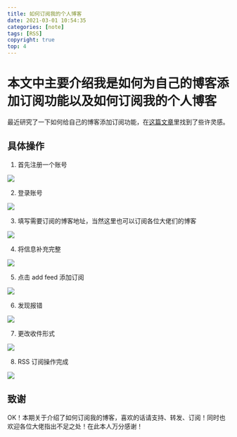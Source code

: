```yaml
---
title: 如何订阅我的个人博客
date: 2021-03-01 10:54:35
categories: [note]
tags: [RSS]
copyright: true
top: 4
---
```


# 本文中主要介绍我是如何为自己的博客添加订阅功能以及如何订阅我的个人博客

最近研究了一下如何给自己的博客添加订阅功能，在[这篇文章](https://zhuanlan.zhihu.com/p/111978933)里找到了些许灵感。

<!-- more -->

## 具体操作
1. 首先注册一个账号

![](https://github.com/sujit-168/Blog-Picture/raw/master/My%20Blog/%E5%A6%82%E4%BD%95%E8%AE%A2%E9%98%85%E6%88%91%E7%9A%84%E4%B8%AA%E4%BA%BA%E5%8D%9A%E5%AE%A2/7.jpg)

2. 登录账号

![](https://github.com/sujit-168/Blog-Picture/raw/master/My%20Blog/%E5%A6%82%E4%BD%95%E8%AE%A2%E9%98%85%E6%88%91%E7%9A%84%E4%B8%AA%E4%BA%BA%E5%8D%9A%E5%AE%A2/8.jpg)

3. 填写需要订阅的博客地址，当然这里也可以订阅各位大佬们的博客

![](https://github.com/sujit-168/Blog-Picture/raw/master/My%20Blog/%E5%A6%82%E4%BD%95%E8%AE%A2%E9%98%85%E6%88%91%E7%9A%84%E4%B8%AA%E4%BA%BA%E5%8D%9A%E5%AE%A2/1.jpg)

4. 将信息补充完整

![](https://github.com/sujit-168/Blog-Picture/raw/master/My%20Blog/%E5%A6%82%E4%BD%95%E8%AE%A2%E9%98%85%E6%88%91%E7%9A%84%E4%B8%AA%E4%BA%BA%E5%8D%9A%E5%AE%A2/2.jpg)

5. 点击 add feed 添加订阅

![](https://github.com/sujit-168/Blog-Picture/raw/master/My%20Blog/%E5%A6%82%E4%BD%95%E8%AE%A2%E9%98%85%E6%88%91%E7%9A%84%E4%B8%AA%E4%BA%BA%E5%8D%9A%E5%AE%A2/3.jpg)

6. 发现报错

![](https://github.com/sujit-168/Blog-Picture/raw/master/My%20Blog/%E5%A6%82%E4%BD%95%E8%AE%A2%E9%98%85%E6%88%91%E7%9A%84%E4%B8%AA%E4%BA%BA%E5%8D%9A%E5%AE%A2/4.jpg)

7. 更改收件形式

![](https://github.com/sujit-168/Blog-Picture/raw/master/My%20Blog/%E5%A6%82%E4%BD%95%E8%AE%A2%E9%98%85%E6%88%91%E7%9A%84%E4%B8%AA%E4%BA%BA%E5%8D%9A%E5%AE%A2/5.jpg)

8. RSS 订阅操作完成

![](https://github.com/sujit-168/Blog-Picture/raw/master/My%20Blog/%E5%A6%82%E4%BD%95%E8%AE%A2%E9%98%85%E6%88%91%E7%9A%84%E4%B8%AA%E4%BA%BA%E5%8D%9A%E5%AE%A2/6.jpg)

## 致谢

OK！本期关于介绍了如何订阅我的博客，喜欢的话请支持、转发、订阅！同时也欢迎各位大佬指出不足之处！在此本人万分感谢！
